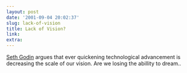 ```yaml
---
layout: post
date: '2001-09-04 20:02:37'
slug: lack-of-vision
title: Lack of Vision?
link: 
extra: 
---
```


[Seth Godin](http://www.fastcompany.com/online/50/sgodin.html) argues that ever quickening technological advancement is decreasing the scale of our vision. Are we losing the abillity to dream..